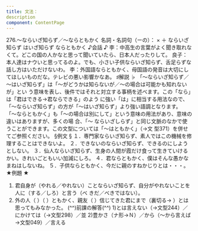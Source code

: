 ```yaml
---
title: 文法：
description
component: ContentPage
---
```



276.～ならいざ知らず／～ならともかく
名詞・名詞句（ーの）： × ＋ ならいざ知らず
はいざ知らず
ならともかく
♪会話 ♪
李：中高生の言葉がよく聞き取れなくて。どこの国の人かなと思って聞いていたら、日本人だったりして。 良子：本人達はナウいと思ってるのよ。でも、小さい子供ならいざ知らず、舌足らずな話し方はいただけないわ。
李：外国語ならともかく、母国語の発音は大切にしてほしいものだな。テレビの悪い影響かなあ。
♯解説 ♭
「～ならいざ知らず／～はいざ知らず」は「～がどうかは知らないが／～の場合は可能かも知れないが」とい う意味を表し、後件ではそれと対立する事柄を述べます。この「なら」は「君はできる→君ならできる」のよう に強い「は」に相当する用法なので、「～ならいざ知らず」の方が「～はいざ知らず」より強い語調となります。
「～ならともかく」も「～の場合は別にして」という意味の用法があり、意味の違いはありますが、多くの場 合、「～ ならいざしらず」と同じ文脈のなかで使うことができます。この文型については「～はともかく」（→文
型371）を併せてご参照ください。
§例文 §
１．専門家ならいざ知らず、素人ではこの機械を修理することはできないよ。
２．できないのならいざ知らず、できるのにしようとしない。
３．仙人ならいざ知らず、生身の人間が霞だけ食って生きていけるかい。きれいごともいい加減にしろ。
４．君ならともかく、僕はそんな愚かなまねはしないね。
５．子供ならともかく、今だに親のすねかじりとは・・・。
★例題 ★
1) 君自身が（やれる／やれない）ことならいざ知らず、自分がやれないことを人に（する／しろ）と言う（べ
きだ／べきではない）。    
2) 外の人（ ）（ ）ともかく、親友（ ）信じてきた君にまで（裏切る→ ）とは思ってもみなかった。
(^^)前課の解答(^^)
1)とは言えない（→文型244）／にかけては（→文型298）／並
2)豊かさ（ナ形→Ｎ）／から（～から言えば→文型049）／言える
